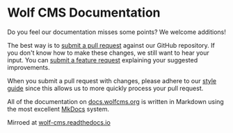 Wolf CMS Documentation
======================

Do you feel our documentation misses some points? We welcome additions!

The best way is to [submit a pull request](https://github.com/wolfcms/docs.wolfcms.org/pulls) against our
GitHub repository. If you don't know how to make these changes, we still want to hear your input. You can
[submit a feature request](https://github.com/wolfcms/docs.wolfcms.org/issues) explaining your suggested improvements.

When you submit a pull request with changes, please adhere to our [style guide](https://docs.wolfcms.org/styleguide/) since this allows us to more quickly process your pull request.

All of the documentation on [docs.wolfcms.org](http://docs.wolfcms.org) is written in Markdown using the most excellent [MkDocs](http://www.mkdocs.org) system.

Mirroed at [wolf-cms.readthedocs.io](https://wolf-cms.readthedocs.io/en/latest/)
